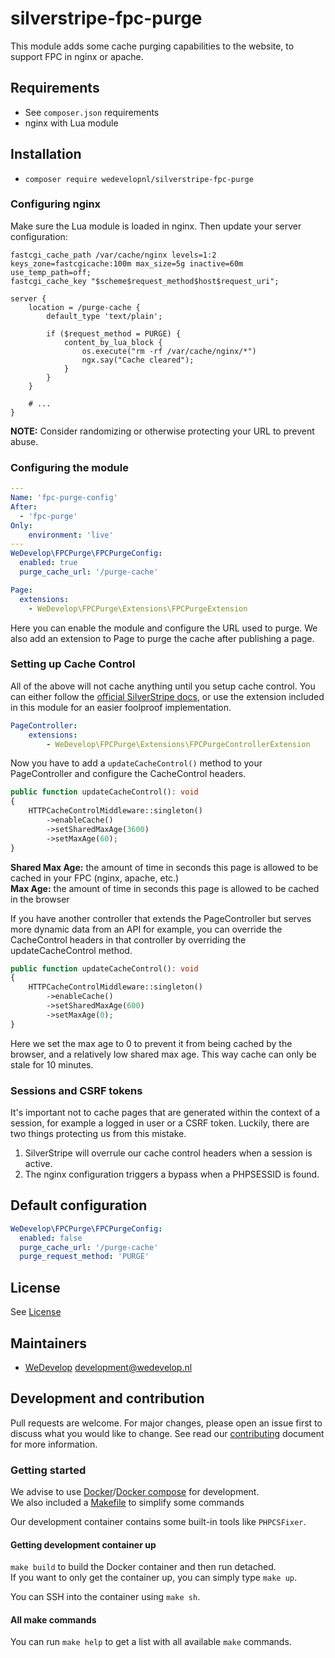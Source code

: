 # silverstripe-fpc-purge
This module adds some cache purging capabilities to the website, to support FPC in nginx or apache.

## Requirements
* See `composer.json` requirements
* nginx with Lua module

## Installation

* `composer require wedevelopnl/silverstripe-fpc-purge`

### Configuring nginx

Make sure the Lua module is loaded in nginx. Then update your server configuration:

```
fastcgi_cache_path /var/cache/nginx levels=1:2 keys_zone=fastcgicache:100m max_size=5g inactive=60m use_temp_path=off;
fastcgi_cache_key "$scheme$request_method$host$request_uri";

server {
    location = /purge-cache {
        default_type 'text/plain';
    
        if ($request_method = PURGE) {
            content_by_lua_block {
                os.execute("rm -rf /var/cache/nginx/*")
                ngx.say("Cache cleared");
            }
        }
    }
    
    # ...
}
```

**NOTE:** Consider randomizing or otherwise protecting your URL to prevent abuse.

### Configuring the module

```yaml
---
Name: 'fpc-purge-config'
After:
  - 'fpc-purge'
Only:
    environment: 'live'
---
WeDevelop\FPCPurge\FPCPurgeConfig:
  enabled: true
  purge_cache_url: '/purge-cache'

Page:
  extensions:
    - WeDevelop\FPCPurge\Extensions\FPCPurgeExtension
```

Here you can enable the module and configure the URL used to purge.
We also add an extension to Page to purge the cache after publishing a page.

### Setting up Cache Control

All of the above will not cache anything until you setup cache control.
You can either follow the [official SilverStripe docs](https://docs.silverstripe.org/en/4/developer_guides/performance/http_cache_headers/),
or use the extension included in this module for an easier foolproof implementation.

```yaml
PageController:
    extensions:
        - WeDevelop\FPCPurge\Extensions\FPCPurgeControllerExtension
```

Now you have to add a `updateCacheControl()` method to your PageController and configure the CacheControl headers.

```php
public function updateCacheControl(): void
{
    HTTPCacheControlMiddleware::singleton()
        ->enableCache()
        ->setSharedMaxAge(3600)
        ->setMaxAge(60);
}
```

**Shared Max Age:** the amount of time in seconds this page is allowed to be cached in your FPC (nginx, apache, etc.) \
**Max Age:** the amount of time in seconds this page is allowed to be cached in the browser

If you have another controller that extends the PageController but serves more dynamic data from an API for example,
you can override the CacheControl headers in that controller by overriding the updateCacheControl method.

```php
public function updateCacheControl(): void
{
    HTTPCacheControlMiddleware::singleton()
        ->enableCache()
        ->setSharedMaxAge(600)
        ->setMaxAge(0);
}
```

Here we set the max age to 0 to prevent it from being cached by the browser, and a relatively low shared max age.
This way cache can only be stale for 10 minutes.

### Sessions and CSRF tokens

It's important not to cache pages that are generated within the context of a session, for example a logged in user or
a CSRF token. Luckily, there are two things protecting us from this mistake.

1. SilverStripe will overrule our cache control headers when a session is active.
2. The nginx configuration triggers a bypass when a PHPSESSID is found.

## Default configuration

```yaml
WeDevelop\FPCPurge\FPCPurgeConfig:
  enabled: false
  purge_cache_url: '/purge-cache'
  purge_request_method: 'PURGE'
```

## License
See [License](LICENSE)

## Maintainers
* [WeDevelop](https://www.wedevelop.nl/) <development@wedevelop.nl>

## Development and contribution
Pull requests are welcome. For major changes, please open an issue first to discuss what you would like to change.
See read our [contributing](CONTRIBUTING.md) document for more information.

### Getting started
We advise to use [Docker](https://docker.com)/[Docker compose](https://docs.docker.com/compose/) for development.\
We also included a [Makefile](https://www.gnu.org/software/make/) to simplify some commands

Our development container contains some built-in tools like `PHPCSFixer`.

#### Getting development container up
`make build` to build the Docker container and then run detached.\
If you want to only get the container up, you can simply type `make up`.

You can SSH into the container using `make sh`.

#### All make commands
You can run `make help` to get a list with all available `make` commands.

